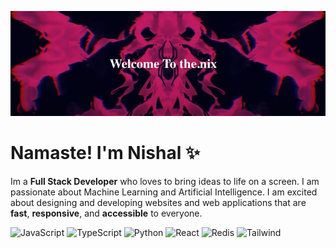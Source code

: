 [![header](./banner.jpeg)](https://the-jjimvoo3n-nishals-projects.vercel.app/)

# Namaste! I'm Nishal ✨

<div class="github-introduction">

Im a **Full Stack Developer** who loves to bring ideas to life on a screen. I am passionate about Machine Learning and Artificial Intelligence. I am excited about designing and developing websites and web applications that are **fast**, **responsive**, and **accessible** to everyone.
</div>

<div class="badges-intro">

![JavaScript](https://img.shields.io/badge/-JavaScript-000000?style=flat&logo=javascript&logoColor=#F7DF1E)
![TypeScript](https://img.shields.io/badge/-TypeScript-000000?style=flat&logo=typescript&logoColor=#3178C6)
![Python](https://img.shields.io/badge/-Python-000000?style=flat&logo=python&logoColor=#3178C6)
![React](https://img.shields.io/badge/-React-000000?style=flat&logo=react&logoColor=#3178C6)
![Redis](https://img.shields.io/badge/-Redis-000000?style=flat&logo=redis&logoColor=#3178C6)
![Tailwind](https://img.shields.io/badge/-Tailwind-000000?style=flat&logo=tailwind&logoColor=#3178C6)

</div>
